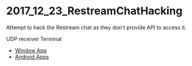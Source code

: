 # 2017_12_23_RestreamChatHacking
Attempt to hack the Restream chat as they don't provide API to access it.

UDP receiver Terminal
- [Window App](https://www.google.com/search?q=udp+sender+reciever&oq=udp+sender+reciever&aqs=chrome..69i57j0l5.3600j0j7&sourceid=chrome&ie=UTF-8)
- [Android Apps](https://play.google.com/store/search?q=udp%20terminal&c=apps&hl=fr)
